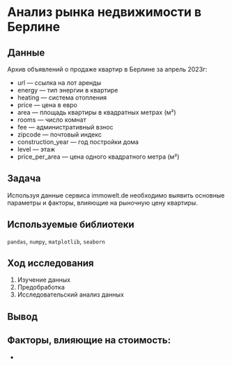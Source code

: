 # Анализ рынка недвижимости в Берлине

## Данные
Архив объявлений о продаже квартир в Берлине за апрель 2023г:

-    url — ссылка на лот аренды
-    energy — тип энергии в квартире
-    heating — система отопления
-    price — цена в евро
-    area — площадь квартиры в квадратных метрах (м²)
-    rooms — число комнат
-    fee — административный взнос
-    zipcode — почтовый индекс
-    construction_year — год постройки дома
-    level — этаж
-    price_per_area — цена одного квадратного метра (м²)

## Задача
Используя данные сервиса immowelt.de необходимо выявить основные параметры и факторы, влияющие на рыночную цену квартиры.

## Используемые библиотеки
`pandas`, `numpy`, `matplotlib`, `seaborn`

## Ход исследования
1. Изучение данных
2. Предобработка
3. Исследовательский анализ данных

## Вывод
Факторы, влияющие на стоимость:
-
-
